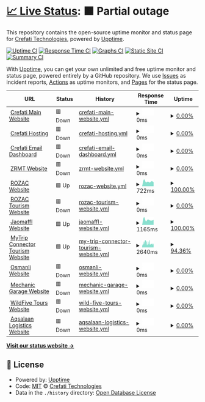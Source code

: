 # [📈 Live Status](https://status.crefati.com): <!--live status--> **🟧 Partial outage**

This repository contains the open-source uptime monitor and status page for [Crefati Technologies](https://crefati.com/), powered by [Upptime](https://github.com/upptime/upptime).

[![Uptime CI](https://github.com/crefati/monitoring/workflows/Uptime%20CI/badge.svg)](https://github.com/crefati/monitoring/actions?query=workflow%3A%22Uptime+CI%22)
[![Response Time CI](https://github.com/crefati/monitoring/workflows/Response%20Time%20CI/badge.svg)](https://github.com/crefati/monitoring/actions?query=workflow%3A%22Response+Time+CI%22)
[![Graphs CI](https://github.com/crefati/monitoring/workflows/Graphs%20CI/badge.svg)](https://github.com/crefati/monitoring/actions?query=workflow%3A%22Graphs+CI%22)
[![Static Site CI](https://github.com/crefati/monitoring/workflows/Static%20Site%20CI/badge.svg)](https://github.com/crefati/monitoring/actions?query=workflow%3A%22Static+Site+CI%22)
[![Summary CI](https://github.com/crefati/monitoring/workflows/Summary%20CI/badge.svg)](https://github.com/crefati/monitoring/actions?query=workflow%3A%22Summary+CI%22)

With [Upptime](https://upptime.js.org), you can get your own unlimited and free uptime monitor and status page, powered entirely by a GitHub repository. We use [Issues](https://github.com/crefati/monitoring/issues) as incident reports, [Actions](https://github.com/crefati/monitoring/actions) as uptime monitors, and [Pages](https://status.crefati.com) for the status page.

<!--start: status pages-->
<!-- This summary is generated by Upptime (https://github.com/upptime/upptime) -->
<!-- Do not edit this manually, your changes will be overwritten -->
<!-- prettier-ignore -->
| URL | Status | History | Response Time | Uptime |
| --- | ------ | ------- | ------------- | ------ |
| <img alt="" src="https://icons.duckduckgo.com/ip3/www.crefati.com.ico" height="13"> [Crefati Main Website](https://www.crefati.com) | 🟥 Down | [crefati-main-website.yml](https://github.com/crefati/monitoring/commits/HEAD/history/crefati-main-website.yml) | <details><summary><img alt="Response time graph" src="./graphs/crefati-main-website/response-time-week.png" height="20"> 0ms</summary><br><a href="https://status.crefati.com/history/crefati-main-website"><img alt="Response time 0" src="https://img.shields.io/endpoint?url=https%3A%2F%2Fraw.githubusercontent.com%2Fcrefati%2Fmonitoring%2FHEAD%2Fapi%2Fcrefati-main-website%2Fresponse-time.json"></a><br><a href="https://status.crefati.com/history/crefati-main-website"><img alt="24-hour response time 0" src="https://img.shields.io/endpoint?url=https%3A%2F%2Fraw.githubusercontent.com%2Fcrefati%2Fmonitoring%2FHEAD%2Fapi%2Fcrefati-main-website%2Fresponse-time-day.json"></a><br><a href="https://status.crefati.com/history/crefati-main-website"><img alt="7-day response time 0" src="https://img.shields.io/endpoint?url=https%3A%2F%2Fraw.githubusercontent.com%2Fcrefati%2Fmonitoring%2FHEAD%2Fapi%2Fcrefati-main-website%2Fresponse-time-week.json"></a><br><a href="https://status.crefati.com/history/crefati-main-website"><img alt="30-day response time 0" src="https://img.shields.io/endpoint?url=https%3A%2F%2Fraw.githubusercontent.com%2Fcrefati%2Fmonitoring%2FHEAD%2Fapi%2Fcrefati-main-website%2Fresponse-time-month.json"></a><br><a href="https://status.crefati.com/history/crefati-main-website"><img alt="1-year response time 0" src="https://img.shields.io/endpoint?url=https%3A%2F%2Fraw.githubusercontent.com%2Fcrefati%2Fmonitoring%2FHEAD%2Fapi%2Fcrefati-main-website%2Fresponse-time-year.json"></a></details> | <details><summary><a href="https://status.crefati.com/history/crefati-main-website">0.00%</a></summary><a href="https://status.crefati.com/history/crefati-main-website"><img alt="All-time uptime 15.72%" src="https://img.shields.io/endpoint?url=https%3A%2F%2Fraw.githubusercontent.com%2Fcrefati%2Fmonitoring%2FHEAD%2Fapi%2Fcrefati-main-website%2Fuptime.json"></a><br><a href="https://status.crefati.com/history/crefati-main-website"><img alt="24-hour uptime 0.00%" src="https://img.shields.io/endpoint?url=https%3A%2F%2Fraw.githubusercontent.com%2Fcrefati%2Fmonitoring%2FHEAD%2Fapi%2Fcrefati-main-website%2Fuptime-day.json"></a><br><a href="https://status.crefati.com/history/crefati-main-website"><img alt="7-day uptime 0.00%" src="https://img.shields.io/endpoint?url=https%3A%2F%2Fraw.githubusercontent.com%2Fcrefati%2Fmonitoring%2FHEAD%2Fapi%2Fcrefati-main-website%2Fuptime-week.json"></a><br><a href="https://status.crefati.com/history/crefati-main-website"><img alt="30-day uptime 1.38%" src="https://img.shields.io/endpoint?url=https%3A%2F%2Fraw.githubusercontent.com%2Fcrefati%2Fmonitoring%2FHEAD%2Fapi%2Fcrefati-main-website%2Fuptime-month.json"></a><br><a href="https://status.crefati.com/history/crefati-main-website"><img alt="1-year uptime 0.00%" src="https://img.shields.io/endpoint?url=https%3A%2F%2Fraw.githubusercontent.com%2Fcrefati%2Fmonitoring%2FHEAD%2Fapi%2Fcrefati-main-website%2Fuptime-year.json"></a></details>
| <img alt="" src="https://icons.duckduckgo.com/ip3/my.crefati.com.ico" height="13"> [Crefati Hosting](https://my.crefati.com:2222) | 🟥 Down | [crefati-hosting.yml](https://github.com/crefati/monitoring/commits/HEAD/history/crefati-hosting.yml) | <details><summary><img alt="Response time graph" src="./graphs/crefati-hosting/response-time-week.png" height="20"> 0ms</summary><br><a href="https://status.crefati.com/history/crefati-hosting"><img alt="Response time 0" src="https://img.shields.io/endpoint?url=https%3A%2F%2Fraw.githubusercontent.com%2Fcrefati%2Fmonitoring%2FHEAD%2Fapi%2Fcrefati-hosting%2Fresponse-time.json"></a><br><a href="https://status.crefati.com/history/crefati-hosting"><img alt="24-hour response time 0" src="https://img.shields.io/endpoint?url=https%3A%2F%2Fraw.githubusercontent.com%2Fcrefati%2Fmonitoring%2FHEAD%2Fapi%2Fcrefati-hosting%2Fresponse-time-day.json"></a><br><a href="https://status.crefati.com/history/crefati-hosting"><img alt="7-day response time 0" src="https://img.shields.io/endpoint?url=https%3A%2F%2Fraw.githubusercontent.com%2Fcrefati%2Fmonitoring%2FHEAD%2Fapi%2Fcrefati-hosting%2Fresponse-time-week.json"></a><br><a href="https://status.crefati.com/history/crefati-hosting"><img alt="30-day response time 0" src="https://img.shields.io/endpoint?url=https%3A%2F%2Fraw.githubusercontent.com%2Fcrefati%2Fmonitoring%2FHEAD%2Fapi%2Fcrefati-hosting%2Fresponse-time-month.json"></a><br><a href="https://status.crefati.com/history/crefati-hosting"><img alt="1-year response time 0" src="https://img.shields.io/endpoint?url=https%3A%2F%2Fraw.githubusercontent.com%2Fcrefati%2Fmonitoring%2FHEAD%2Fapi%2Fcrefati-hosting%2Fresponse-time-year.json"></a></details> | <details><summary><a href="https://status.crefati.com/history/crefati-hosting">0.00%</a></summary><a href="https://status.crefati.com/history/crefati-hosting"><img alt="All-time uptime 15.73%" src="https://img.shields.io/endpoint?url=https%3A%2F%2Fraw.githubusercontent.com%2Fcrefati%2Fmonitoring%2FHEAD%2Fapi%2Fcrefati-hosting%2Fuptime.json"></a><br><a href="https://status.crefati.com/history/crefati-hosting"><img alt="24-hour uptime 0.00%" src="https://img.shields.io/endpoint?url=https%3A%2F%2Fraw.githubusercontent.com%2Fcrefati%2Fmonitoring%2FHEAD%2Fapi%2Fcrefati-hosting%2Fuptime-day.json"></a><br><a href="https://status.crefati.com/history/crefati-hosting"><img alt="7-day uptime 0.00%" src="https://img.shields.io/endpoint?url=https%3A%2F%2Fraw.githubusercontent.com%2Fcrefati%2Fmonitoring%2FHEAD%2Fapi%2Fcrefati-hosting%2Fuptime-week.json"></a><br><a href="https://status.crefati.com/history/crefati-hosting"><img alt="30-day uptime 1.38%" src="https://img.shields.io/endpoint?url=https%3A%2F%2Fraw.githubusercontent.com%2Fcrefati%2Fmonitoring%2FHEAD%2Fapi%2Fcrefati-hosting%2Fuptime-month.json"></a><br><a href="https://status.crefati.com/history/crefati-hosting"><img alt="1-year uptime 0.00%" src="https://img.shields.io/endpoint?url=https%3A%2F%2Fraw.githubusercontent.com%2Fcrefati%2Fmonitoring%2FHEAD%2Fapi%2Fcrefati-hosting%2Fuptime-year.json"></a></details>
| <img alt="" src="https://icons.duckduckgo.com/ip3/my.crefati.com.ico" height="13"> [Crefati Email Dashboard](https://my.crefati.com/roundcube) | 🟥 Down | [crefati-email-dashboard.yml](https://github.com/crefati/monitoring/commits/HEAD/history/crefati-email-dashboard.yml) | <details><summary><img alt="Response time graph" src="./graphs/crefati-email-dashboard/response-time-week.png" height="20"> 0ms</summary><br><a href="https://status.crefati.com/history/crefati-email-dashboard"><img alt="Response time 0" src="https://img.shields.io/endpoint?url=https%3A%2F%2Fraw.githubusercontent.com%2Fcrefati%2Fmonitoring%2FHEAD%2Fapi%2Fcrefati-email-dashboard%2Fresponse-time.json"></a><br><a href="https://status.crefati.com/history/crefati-email-dashboard"><img alt="24-hour response time 0" src="https://img.shields.io/endpoint?url=https%3A%2F%2Fraw.githubusercontent.com%2Fcrefati%2Fmonitoring%2FHEAD%2Fapi%2Fcrefati-email-dashboard%2Fresponse-time-day.json"></a><br><a href="https://status.crefati.com/history/crefati-email-dashboard"><img alt="7-day response time 0" src="https://img.shields.io/endpoint?url=https%3A%2F%2Fraw.githubusercontent.com%2Fcrefati%2Fmonitoring%2FHEAD%2Fapi%2Fcrefati-email-dashboard%2Fresponse-time-week.json"></a><br><a href="https://status.crefati.com/history/crefati-email-dashboard"><img alt="30-day response time 0" src="https://img.shields.io/endpoint?url=https%3A%2F%2Fraw.githubusercontent.com%2Fcrefati%2Fmonitoring%2FHEAD%2Fapi%2Fcrefati-email-dashboard%2Fresponse-time-month.json"></a><br><a href="https://status.crefati.com/history/crefati-email-dashboard"><img alt="1-year response time 0" src="https://img.shields.io/endpoint?url=https%3A%2F%2Fraw.githubusercontent.com%2Fcrefati%2Fmonitoring%2FHEAD%2Fapi%2Fcrefati-email-dashboard%2Fresponse-time-year.json"></a></details> | <details><summary><a href="https://status.crefati.com/history/crefati-email-dashboard">0.00%</a></summary><a href="https://status.crefati.com/history/crefati-email-dashboard"><img alt="All-time uptime 15.73%" src="https://img.shields.io/endpoint?url=https%3A%2F%2Fraw.githubusercontent.com%2Fcrefati%2Fmonitoring%2FHEAD%2Fapi%2Fcrefati-email-dashboard%2Fuptime.json"></a><br><a href="https://status.crefati.com/history/crefati-email-dashboard"><img alt="24-hour uptime 0.00%" src="https://img.shields.io/endpoint?url=https%3A%2F%2Fraw.githubusercontent.com%2Fcrefati%2Fmonitoring%2FHEAD%2Fapi%2Fcrefati-email-dashboard%2Fuptime-day.json"></a><br><a href="https://status.crefati.com/history/crefati-email-dashboard"><img alt="7-day uptime 0.00%" src="https://img.shields.io/endpoint?url=https%3A%2F%2Fraw.githubusercontent.com%2Fcrefati%2Fmonitoring%2FHEAD%2Fapi%2Fcrefati-email-dashboard%2Fuptime-week.json"></a><br><a href="https://status.crefati.com/history/crefati-email-dashboard"><img alt="30-day uptime 1.38%" src="https://img.shields.io/endpoint?url=https%3A%2F%2Fraw.githubusercontent.com%2Fcrefati%2Fmonitoring%2FHEAD%2Fapi%2Fcrefati-email-dashboard%2Fuptime-month.json"></a><br><a href="https://status.crefati.com/history/crefati-email-dashboard"><img alt="1-year uptime 0.00%" src="https://img.shields.io/endpoint?url=https%3A%2F%2Fraw.githubusercontent.com%2Fcrefati%2Fmonitoring%2FHEAD%2Fapi%2Fcrefati-email-dashboard%2Fuptime-year.json"></a></details>
| <img alt="" src="https://icons.duckduckgo.com/ip3/zrmt.or.tz.ico" height="13"> [ZRMT Website](https://zrmt.or.tz/) | 🟥 Down | [zrmt-website.yml](https://github.com/crefati/monitoring/commits/HEAD/history/zrmt-website.yml) | <details><summary><img alt="Response time graph" src="./graphs/zrmt-website/response-time-week.png" height="20"> 0ms</summary><br><a href="https://status.crefati.com/history/zrmt-website"><img alt="Response time 0" src="https://img.shields.io/endpoint?url=https%3A%2F%2Fraw.githubusercontent.com%2Fcrefati%2Fmonitoring%2FHEAD%2Fapi%2Fzrmt-website%2Fresponse-time.json"></a><br><a href="https://status.crefati.com/history/zrmt-website"><img alt="24-hour response time 0" src="https://img.shields.io/endpoint?url=https%3A%2F%2Fraw.githubusercontent.com%2Fcrefati%2Fmonitoring%2FHEAD%2Fapi%2Fzrmt-website%2Fresponse-time-day.json"></a><br><a href="https://status.crefati.com/history/zrmt-website"><img alt="7-day response time 0" src="https://img.shields.io/endpoint?url=https%3A%2F%2Fraw.githubusercontent.com%2Fcrefati%2Fmonitoring%2FHEAD%2Fapi%2Fzrmt-website%2Fresponse-time-week.json"></a><br><a href="https://status.crefati.com/history/zrmt-website"><img alt="30-day response time 0" src="https://img.shields.io/endpoint?url=https%3A%2F%2Fraw.githubusercontent.com%2Fcrefati%2Fmonitoring%2FHEAD%2Fapi%2Fzrmt-website%2Fresponse-time-month.json"></a><br><a href="https://status.crefati.com/history/zrmt-website"><img alt="1-year response time 0" src="https://img.shields.io/endpoint?url=https%3A%2F%2Fraw.githubusercontent.com%2Fcrefati%2Fmonitoring%2FHEAD%2Fapi%2Fzrmt-website%2Fresponse-time-year.json"></a></details> | <details><summary><a href="https://status.crefati.com/history/zrmt-website">0.00%</a></summary><a href="https://status.crefati.com/history/zrmt-website"><img alt="All-time uptime 39.24%" src="https://img.shields.io/endpoint?url=https%3A%2F%2Fraw.githubusercontent.com%2Fcrefati%2Fmonitoring%2FHEAD%2Fapi%2Fzrmt-website%2Fuptime.json"></a><br><a href="https://status.crefati.com/history/zrmt-website"><img alt="24-hour uptime 0.00%" src="https://img.shields.io/endpoint?url=https%3A%2F%2Fraw.githubusercontent.com%2Fcrefati%2Fmonitoring%2FHEAD%2Fapi%2Fzrmt-website%2Fuptime-day.json"></a><br><a href="https://status.crefati.com/history/zrmt-website"><img alt="7-day uptime 0.00%" src="https://img.shields.io/endpoint?url=https%3A%2F%2Fraw.githubusercontent.com%2Fcrefati%2Fmonitoring%2FHEAD%2Fapi%2Fzrmt-website%2Fuptime-week.json"></a><br><a href="https://status.crefati.com/history/zrmt-website"><img alt="30-day uptime 1.38%" src="https://img.shields.io/endpoint?url=https%3A%2F%2Fraw.githubusercontent.com%2Fcrefati%2Fmonitoring%2FHEAD%2Fapi%2Fzrmt-website%2Fuptime-month.json"></a><br><a href="https://status.crefati.com/history/zrmt-website"><img alt="1-year uptime 0.00%" src="https://img.shields.io/endpoint?url=https%3A%2F%2Fraw.githubusercontent.com%2Fcrefati%2Fmonitoring%2FHEAD%2Fapi%2Fzrmt-website%2Fuptime-year.json"></a></details>
| <img alt="" src="https://icons.duckduckgo.com/ip3/royalzanzibar.co.tz.ico" height="13"> [ROZAC Website](https://royalzanzibar.co.tz/) | 🟩 Up | [rozac-website.yml](https://github.com/crefati/monitoring/commits/HEAD/history/rozac-website.yml) | <details><summary><img alt="Response time graph" src="./graphs/rozac-website/response-time-week.png" height="20"> 722ms</summary><br><a href="https://status.crefati.com/history/rozac-website"><img alt="Response time 1079" src="https://img.shields.io/endpoint?url=https%3A%2F%2Fraw.githubusercontent.com%2Fcrefati%2Fmonitoring%2FHEAD%2Fapi%2Frozac-website%2Fresponse-time.json"></a><br><a href="https://status.crefati.com/history/rozac-website"><img alt="24-hour response time 610" src="https://img.shields.io/endpoint?url=https%3A%2F%2Fraw.githubusercontent.com%2Fcrefati%2Fmonitoring%2FHEAD%2Fapi%2Frozac-website%2Fresponse-time-day.json"></a><br><a href="https://status.crefati.com/history/rozac-website"><img alt="7-day response time 722" src="https://img.shields.io/endpoint?url=https%3A%2F%2Fraw.githubusercontent.com%2Fcrefati%2Fmonitoring%2FHEAD%2Fapi%2Frozac-website%2Fresponse-time-week.json"></a><br><a href="https://status.crefati.com/history/rozac-website"><img alt="30-day response time 915" src="https://img.shields.io/endpoint?url=https%3A%2F%2Fraw.githubusercontent.com%2Fcrefati%2Fmonitoring%2FHEAD%2Fapi%2Frozac-website%2Fresponse-time-month.json"></a><br><a href="https://status.crefati.com/history/rozac-website"><img alt="1-year response time 811" src="https://img.shields.io/endpoint?url=https%3A%2F%2Fraw.githubusercontent.com%2Fcrefati%2Fmonitoring%2FHEAD%2Fapi%2Frozac-website%2Fresponse-time-year.json"></a></details> | <details><summary><a href="https://status.crefati.com/history/rozac-website">100.00%</a></summary><a href="https://status.crefati.com/history/rozac-website"><img alt="All-time uptime 96.10%" src="https://img.shields.io/endpoint?url=https%3A%2F%2Fraw.githubusercontent.com%2Fcrefati%2Fmonitoring%2FHEAD%2Fapi%2Frozac-website%2Fuptime.json"></a><br><a href="https://status.crefati.com/history/rozac-website"><img alt="24-hour uptime 100.00%" src="https://img.shields.io/endpoint?url=https%3A%2F%2Fraw.githubusercontent.com%2Fcrefati%2Fmonitoring%2FHEAD%2Fapi%2Frozac-website%2Fuptime-day.json"></a><br><a href="https://status.crefati.com/history/rozac-website"><img alt="7-day uptime 100.00%" src="https://img.shields.io/endpoint?url=https%3A%2F%2Fraw.githubusercontent.com%2Fcrefati%2Fmonitoring%2FHEAD%2Fapi%2Frozac-website%2Fuptime-week.json"></a><br><a href="https://status.crefati.com/history/rozac-website"><img alt="30-day uptime 99.91%" src="https://img.shields.io/endpoint?url=https%3A%2F%2Fraw.githubusercontent.com%2Fcrefati%2Fmonitoring%2FHEAD%2Fapi%2Frozac-website%2Fuptime-month.json"></a><br><a href="https://status.crefati.com/history/rozac-website"><img alt="1-year uptime 99.31%" src="https://img.shields.io/endpoint?url=https%3A%2F%2Fraw.githubusercontent.com%2Fcrefati%2Fmonitoring%2FHEAD%2Fapi%2Frozac-website%2Fuptime-year.json"></a></details>
| <img alt="" src="https://icons.duckduckgo.com/ip3/tours.royalzanzibar.co.tz.ico" height="13"> [ROZAC Tourism Website](https://tours.royalzanzibar.co.tz/) | 🟥 Down | [rozac-tourism-website.yml](https://github.com/crefati/monitoring/commits/HEAD/history/rozac-tourism-website.yml) | <details><summary><img alt="Response time graph" src="./graphs/rozac-tourism-website/response-time-week.png" height="20"> 0ms</summary><br><a href="https://status.crefati.com/history/rozac-tourism-website"><img alt="Response time 2869" src="https://img.shields.io/endpoint?url=https%3A%2F%2Fraw.githubusercontent.com%2Fcrefati%2Fmonitoring%2FHEAD%2Fapi%2Frozac-tourism-website%2Fresponse-time.json"></a><br><a href="https://status.crefati.com/history/rozac-tourism-website"><img alt="24-hour response time 0" src="https://img.shields.io/endpoint?url=https%3A%2F%2Fraw.githubusercontent.com%2Fcrefati%2Fmonitoring%2FHEAD%2Fapi%2Frozac-tourism-website%2Fresponse-time-day.json"></a><br><a href="https://status.crefati.com/history/rozac-tourism-website"><img alt="7-day response time 0" src="https://img.shields.io/endpoint?url=https%3A%2F%2Fraw.githubusercontent.com%2Fcrefati%2Fmonitoring%2FHEAD%2Fapi%2Frozac-tourism-website%2Fresponse-time-week.json"></a><br><a href="https://status.crefati.com/history/rozac-tourism-website"><img alt="30-day response time 0" src="https://img.shields.io/endpoint?url=https%3A%2F%2Fraw.githubusercontent.com%2Fcrefati%2Fmonitoring%2FHEAD%2Fapi%2Frozac-tourism-website%2Fresponse-time-month.json"></a><br><a href="https://status.crefati.com/history/rozac-tourism-website"><img alt="1-year response time 0" src="https://img.shields.io/endpoint?url=https%3A%2F%2Fraw.githubusercontent.com%2Fcrefati%2Fmonitoring%2FHEAD%2Fapi%2Frozac-tourism-website%2Fresponse-time-year.json"></a></details> | <details><summary><a href="https://status.crefati.com/history/rozac-tourism-website">0.00%</a></summary><a href="https://status.crefati.com/history/rozac-tourism-website"><img alt="All-time uptime 44.37%" src="https://img.shields.io/endpoint?url=https%3A%2F%2Fraw.githubusercontent.com%2Fcrefati%2Fmonitoring%2FHEAD%2Fapi%2Frozac-tourism-website%2Fuptime.json"></a><br><a href="https://status.crefati.com/history/rozac-tourism-website"><img alt="24-hour uptime 0.00%" src="https://img.shields.io/endpoint?url=https%3A%2F%2Fraw.githubusercontent.com%2Fcrefati%2Fmonitoring%2FHEAD%2Fapi%2Frozac-tourism-website%2Fuptime-day.json"></a><br><a href="https://status.crefati.com/history/rozac-tourism-website"><img alt="7-day uptime 0.00%" src="https://img.shields.io/endpoint?url=https%3A%2F%2Fraw.githubusercontent.com%2Fcrefati%2Fmonitoring%2FHEAD%2Fapi%2Frozac-tourism-website%2Fuptime-week.json"></a><br><a href="https://status.crefati.com/history/rozac-tourism-website"><img alt="30-day uptime 1.38%" src="https://img.shields.io/endpoint?url=https%3A%2F%2Fraw.githubusercontent.com%2Fcrefati%2Fmonitoring%2FHEAD%2Fapi%2Frozac-tourism-website%2Fuptime-month.json"></a><br><a href="https://status.crefati.com/history/rozac-tourism-website"><img alt="1-year uptime 0.00%" src="https://img.shields.io/endpoint?url=https%3A%2F%2Fraw.githubusercontent.com%2Fcrefati%2Fmonitoring%2FHEAD%2Fapi%2Frozac-tourism-website%2Fuptime-year.json"></a></details>
| <img alt="" src="https://icons.duckduckgo.com/ip3/jaomaffl.co.tz.ico" height="13"> [Jaomaffl Website](https://jaomaffl.co.tz/) | 🟩 Up | [jaomaffl-website.yml](https://github.com/crefati/monitoring/commits/HEAD/history/jaomaffl-website.yml) | <details><summary><img alt="Response time graph" src="./graphs/jaomaffl-website/response-time-week.png" height="20"> 1165ms</summary><br><a href="https://status.crefati.com/history/jaomaffl-website"><img alt="Response time 1619" src="https://img.shields.io/endpoint?url=https%3A%2F%2Fraw.githubusercontent.com%2Fcrefati%2Fmonitoring%2FHEAD%2Fapi%2Fjaomaffl-website%2Fresponse-time.json"></a><br><a href="https://status.crefati.com/history/jaomaffl-website"><img alt="24-hour response time 1135" src="https://img.shields.io/endpoint?url=https%3A%2F%2Fraw.githubusercontent.com%2Fcrefati%2Fmonitoring%2FHEAD%2Fapi%2Fjaomaffl-website%2Fresponse-time-day.json"></a><br><a href="https://status.crefati.com/history/jaomaffl-website"><img alt="7-day response time 1165" src="https://img.shields.io/endpoint?url=https%3A%2F%2Fraw.githubusercontent.com%2Fcrefati%2Fmonitoring%2FHEAD%2Fapi%2Fjaomaffl-website%2Fresponse-time-week.json"></a><br><a href="https://status.crefati.com/history/jaomaffl-website"><img alt="30-day response time 1247" src="https://img.shields.io/endpoint?url=https%3A%2F%2Fraw.githubusercontent.com%2Fcrefati%2Fmonitoring%2FHEAD%2Fapi%2Fjaomaffl-website%2Fresponse-time-month.json"></a><br><a href="https://status.crefati.com/history/jaomaffl-website"><img alt="1-year response time 1428" src="https://img.shields.io/endpoint?url=https%3A%2F%2Fraw.githubusercontent.com%2Fcrefati%2Fmonitoring%2FHEAD%2Fapi%2Fjaomaffl-website%2Fresponse-time-year.json"></a></details> | <details><summary><a href="https://status.crefati.com/history/jaomaffl-website">100.00%</a></summary><a href="https://status.crefati.com/history/jaomaffl-website"><img alt="All-time uptime 98.82%" src="https://img.shields.io/endpoint?url=https%3A%2F%2Fraw.githubusercontent.com%2Fcrefati%2Fmonitoring%2FHEAD%2Fapi%2Fjaomaffl-website%2Fuptime.json"></a><br><a href="https://status.crefati.com/history/jaomaffl-website"><img alt="24-hour uptime 100.00%" src="https://img.shields.io/endpoint?url=https%3A%2F%2Fraw.githubusercontent.com%2Fcrefati%2Fmonitoring%2FHEAD%2Fapi%2Fjaomaffl-website%2Fuptime-day.json"></a><br><a href="https://status.crefati.com/history/jaomaffl-website"><img alt="7-day uptime 100.00%" src="https://img.shields.io/endpoint?url=https%3A%2F%2Fraw.githubusercontent.com%2Fcrefati%2Fmonitoring%2FHEAD%2Fapi%2Fjaomaffl-website%2Fuptime-week.json"></a><br><a href="https://status.crefati.com/history/jaomaffl-website"><img alt="30-day uptime 99.92%" src="https://img.shields.io/endpoint?url=https%3A%2F%2Fraw.githubusercontent.com%2Fcrefati%2Fmonitoring%2FHEAD%2Fapi%2Fjaomaffl-website%2Fuptime-month.json"></a><br><a href="https://status.crefati.com/history/jaomaffl-website"><img alt="1-year uptime 99.84%" src="https://img.shields.io/endpoint?url=https%3A%2F%2Fraw.githubusercontent.com%2Fcrefati%2Fmonitoring%2FHEAD%2Fapi%2Fjaomaffl-website%2Fuptime-year.json"></a></details>
| <img alt="" src="https://icons.duckduckgo.com/ip3/mytripconnector.com.ico" height="13"> [MyTrip Connector Tourism Website](https://mytripconnector.com/) | 🟩 Up | [my-trip-connector-tourism-website.yml](https://github.com/crefati/monitoring/commits/HEAD/history/my-trip-connector-tourism-website.yml) | <details><summary><img alt="Response time graph" src="./graphs/my-trip-connector-tourism-website/response-time-week.png" height="20"> 2640ms</summary><br><a href="https://status.crefati.com/history/my-trip-connector-tourism-website"><img alt="Response time 1915" src="https://img.shields.io/endpoint?url=https%3A%2F%2Fraw.githubusercontent.com%2Fcrefati%2Fmonitoring%2FHEAD%2Fapi%2Fmy-trip-connector-tourism-website%2Fresponse-time.json"></a><br><a href="https://status.crefati.com/history/my-trip-connector-tourism-website"><img alt="24-hour response time 2742" src="https://img.shields.io/endpoint?url=https%3A%2F%2Fraw.githubusercontent.com%2Fcrefati%2Fmonitoring%2FHEAD%2Fapi%2Fmy-trip-connector-tourism-website%2Fresponse-time-day.json"></a><br><a href="https://status.crefati.com/history/my-trip-connector-tourism-website"><img alt="7-day response time 2640" src="https://img.shields.io/endpoint?url=https%3A%2F%2Fraw.githubusercontent.com%2Fcrefati%2Fmonitoring%2FHEAD%2Fapi%2Fmy-trip-connector-tourism-website%2Fresponse-time-week.json"></a><br><a href="https://status.crefati.com/history/my-trip-connector-tourism-website"><img alt="30-day response time 2697" src="https://img.shields.io/endpoint?url=https%3A%2F%2Fraw.githubusercontent.com%2Fcrefati%2Fmonitoring%2FHEAD%2Fapi%2Fmy-trip-connector-tourism-website%2Fresponse-time-month.json"></a><br><a href="https://status.crefati.com/history/my-trip-connector-tourism-website"><img alt="1-year response time 2030" src="https://img.shields.io/endpoint?url=https%3A%2F%2Fraw.githubusercontent.com%2Fcrefati%2Fmonitoring%2FHEAD%2Fapi%2Fmy-trip-connector-tourism-website%2Fresponse-time-year.json"></a></details> | <details><summary><a href="https://status.crefati.com/history/my-trip-connector-tourism-website">94.36%</a></summary><a href="https://status.crefati.com/history/my-trip-connector-tourism-website"><img alt="All-time uptime 99.70%" src="https://img.shields.io/endpoint?url=https%3A%2F%2Fraw.githubusercontent.com%2Fcrefati%2Fmonitoring%2FHEAD%2Fapi%2Fmy-trip-connector-tourism-website%2Fuptime.json"></a><br><a href="https://status.crefati.com/history/my-trip-connector-tourism-website"><img alt="24-hour uptime 98.88%" src="https://img.shields.io/endpoint?url=https%3A%2F%2Fraw.githubusercontent.com%2Fcrefati%2Fmonitoring%2FHEAD%2Fapi%2Fmy-trip-connector-tourism-website%2Fuptime-day.json"></a><br><a href="https://status.crefati.com/history/my-trip-connector-tourism-website"><img alt="7-day uptime 94.36%" src="https://img.shields.io/endpoint?url=https%3A%2F%2Fraw.githubusercontent.com%2Fcrefati%2Fmonitoring%2FHEAD%2Fapi%2Fmy-trip-connector-tourism-website%2Fuptime-week.json"></a><br><a href="https://status.crefati.com/history/my-trip-connector-tourism-website"><img alt="30-day uptime 92.89%" src="https://img.shields.io/endpoint?url=https%3A%2F%2Fraw.githubusercontent.com%2Fcrefati%2Fmonitoring%2FHEAD%2Fapi%2Fmy-trip-connector-tourism-website%2Fuptime-month.json"></a><br><a href="https://status.crefati.com/history/my-trip-connector-tourism-website"><img alt="1-year uptime 99.26%" src="https://img.shields.io/endpoint?url=https%3A%2F%2Fraw.githubusercontent.com%2Fcrefati%2Fmonitoring%2FHEAD%2Fapi%2Fmy-trip-connector-tourism-website%2Fuptime-year.json"></a></details>
| <img alt="" src="https://icons.duckduckgo.com/ip3/osmanli.co.tz.ico" height="13"> [Osmanli Website](https://osmanli.co.tz) | 🟥 Down | [osmanli-website.yml](https://github.com/crefati/monitoring/commits/HEAD/history/osmanli-website.yml) | <details><summary><img alt="Response time graph" src="./graphs/osmanli-website/response-time-week.png" height="20"> 0ms</summary><br><a href="https://status.crefati.com/history/osmanli-website"><img alt="Response time 0" src="https://img.shields.io/endpoint?url=https%3A%2F%2Fraw.githubusercontent.com%2Fcrefati%2Fmonitoring%2FHEAD%2Fapi%2Fosmanli-website%2Fresponse-time.json"></a><br><a href="https://status.crefati.com/history/osmanli-website"><img alt="24-hour response time 0" src="https://img.shields.io/endpoint?url=https%3A%2F%2Fraw.githubusercontent.com%2Fcrefati%2Fmonitoring%2FHEAD%2Fapi%2Fosmanli-website%2Fresponse-time-day.json"></a><br><a href="https://status.crefati.com/history/osmanli-website"><img alt="7-day response time 0" src="https://img.shields.io/endpoint?url=https%3A%2F%2Fraw.githubusercontent.com%2Fcrefati%2Fmonitoring%2FHEAD%2Fapi%2Fosmanli-website%2Fresponse-time-week.json"></a><br><a href="https://status.crefati.com/history/osmanli-website"><img alt="30-day response time 0" src="https://img.shields.io/endpoint?url=https%3A%2F%2Fraw.githubusercontent.com%2Fcrefati%2Fmonitoring%2FHEAD%2Fapi%2Fosmanli-website%2Fresponse-time-month.json"></a><br><a href="https://status.crefati.com/history/osmanli-website"><img alt="1-year response time 0" src="https://img.shields.io/endpoint?url=https%3A%2F%2Fraw.githubusercontent.com%2Fcrefati%2Fmonitoring%2FHEAD%2Fapi%2Fosmanli-website%2Fresponse-time-year.json"></a></details> | <details><summary><a href="https://status.crefati.com/history/osmanli-website">0.00%</a></summary><a href="https://status.crefati.com/history/osmanli-website"><img alt="All-time uptime 36.77%" src="https://img.shields.io/endpoint?url=https%3A%2F%2Fraw.githubusercontent.com%2Fcrefati%2Fmonitoring%2FHEAD%2Fapi%2Fosmanli-website%2Fuptime.json"></a><br><a href="https://status.crefati.com/history/osmanli-website"><img alt="24-hour uptime 0.00%" src="https://img.shields.io/endpoint?url=https%3A%2F%2Fraw.githubusercontent.com%2Fcrefati%2Fmonitoring%2FHEAD%2Fapi%2Fosmanli-website%2Fuptime-day.json"></a><br><a href="https://status.crefati.com/history/osmanli-website"><img alt="7-day uptime 0.00%" src="https://img.shields.io/endpoint?url=https%3A%2F%2Fraw.githubusercontent.com%2Fcrefati%2Fmonitoring%2FHEAD%2Fapi%2Fosmanli-website%2Fuptime-week.json"></a><br><a href="https://status.crefati.com/history/osmanli-website"><img alt="30-day uptime 1.38%" src="https://img.shields.io/endpoint?url=https%3A%2F%2Fraw.githubusercontent.com%2Fcrefati%2Fmonitoring%2FHEAD%2Fapi%2Fosmanli-website%2Fuptime-month.json"></a><br><a href="https://status.crefati.com/history/osmanli-website"><img alt="1-year uptime 0.00%" src="https://img.shields.io/endpoint?url=https%3A%2F%2Fraw.githubusercontent.com%2Fcrefati%2Fmonitoring%2FHEAD%2Fapi%2Fosmanli-website%2Fuptime-year.json"></a></details>
| <img alt="" src="https://icons.duckduckgo.com/ip3/mechanicgarage.co.tz.ico" height="13"> [Mechanic Garage Website](https://mechanicgarage.co.tz/) | 🟥 Down | [mechanic-garage-website.yml](https://github.com/crefati/monitoring/commits/HEAD/history/mechanic-garage-website.yml) | <details><summary><img alt="Response time graph" src="./graphs/mechanic-garage-website/response-time-week.png" height="20"> 0ms</summary><br><a href="https://status.crefati.com/history/mechanic-garage-website"><img alt="Response time 1500" src="https://img.shields.io/endpoint?url=https%3A%2F%2Fraw.githubusercontent.com%2Fcrefati%2Fmonitoring%2FHEAD%2Fapi%2Fmechanic-garage-website%2Fresponse-time.json"></a><br><a href="https://status.crefati.com/history/mechanic-garage-website"><img alt="24-hour response time 0" src="https://img.shields.io/endpoint?url=https%3A%2F%2Fraw.githubusercontent.com%2Fcrefati%2Fmonitoring%2FHEAD%2Fapi%2Fmechanic-garage-website%2Fresponse-time-day.json"></a><br><a href="https://status.crefati.com/history/mechanic-garage-website"><img alt="7-day response time 0" src="https://img.shields.io/endpoint?url=https%3A%2F%2Fraw.githubusercontent.com%2Fcrefati%2Fmonitoring%2FHEAD%2Fapi%2Fmechanic-garage-website%2Fresponse-time-week.json"></a><br><a href="https://status.crefati.com/history/mechanic-garage-website"><img alt="30-day response time 0" src="https://img.shields.io/endpoint?url=https%3A%2F%2Fraw.githubusercontent.com%2Fcrefati%2Fmonitoring%2FHEAD%2Fapi%2Fmechanic-garage-website%2Fresponse-time-month.json"></a><br><a href="https://status.crefati.com/history/mechanic-garage-website"><img alt="1-year response time 1361" src="https://img.shields.io/endpoint?url=https%3A%2F%2Fraw.githubusercontent.com%2Fcrefati%2Fmonitoring%2FHEAD%2Fapi%2Fmechanic-garage-website%2Fresponse-time-year.json"></a></details> | <details><summary><a href="https://status.crefati.com/history/mechanic-garage-website">0.00%</a></summary><a href="https://status.crefati.com/history/mechanic-garage-website"><img alt="All-time uptime 75.57%" src="https://img.shields.io/endpoint?url=https%3A%2F%2Fraw.githubusercontent.com%2Fcrefati%2Fmonitoring%2FHEAD%2Fapi%2Fmechanic-garage-website%2Fuptime.json"></a><br><a href="https://status.crefati.com/history/mechanic-garage-website"><img alt="24-hour uptime 0.00%" src="https://img.shields.io/endpoint?url=https%3A%2F%2Fraw.githubusercontent.com%2Fcrefati%2Fmonitoring%2FHEAD%2Fapi%2Fmechanic-garage-website%2Fuptime-day.json"></a><br><a href="https://status.crefati.com/history/mechanic-garage-website"><img alt="7-day uptime 0.00%" src="https://img.shields.io/endpoint?url=https%3A%2F%2Fraw.githubusercontent.com%2Fcrefati%2Fmonitoring%2FHEAD%2Fapi%2Fmechanic-garage-website%2Fuptime-week.json"></a><br><a href="https://status.crefati.com/history/mechanic-garage-website"><img alt="30-day uptime 1.38%" src="https://img.shields.io/endpoint?url=https%3A%2F%2Fraw.githubusercontent.com%2Fcrefati%2Fmonitoring%2FHEAD%2Fapi%2Fmechanic-garage-website%2Fuptime-month.json"></a><br><a href="https://status.crefati.com/history/mechanic-garage-website"><img alt="1-year uptime 43.98%" src="https://img.shields.io/endpoint?url=https%3A%2F%2Fraw.githubusercontent.com%2Fcrefati%2Fmonitoring%2FHEAD%2Fapi%2Fmechanic-garage-website%2Fuptime-year.json"></a></details>
| <img alt="" src="https://icons.duckduckgo.com/ip3/wildfivetours.co.tz.ico" height="13"> [WildFive Tours Website](https://wildfivetours.co.tz/) | 🟥 Down | [wild-five-tours-website.yml](https://github.com/crefati/monitoring/commits/HEAD/history/wild-five-tours-website.yml) | <details><summary><img alt="Response time graph" src="./graphs/wild-five-tours-website/response-time-week.png" height="20"> 0ms</summary><br><a href="https://status.crefati.com/history/wild-five-tours-website"><img alt="Response time 0" src="https://img.shields.io/endpoint?url=https%3A%2F%2Fraw.githubusercontent.com%2Fcrefati%2Fmonitoring%2FHEAD%2Fapi%2Fwild-five-tours-website%2Fresponse-time.json"></a><br><a href="https://status.crefati.com/history/wild-five-tours-website"><img alt="24-hour response time 0" src="https://img.shields.io/endpoint?url=https%3A%2F%2Fraw.githubusercontent.com%2Fcrefati%2Fmonitoring%2FHEAD%2Fapi%2Fwild-five-tours-website%2Fresponse-time-day.json"></a><br><a href="https://status.crefati.com/history/wild-five-tours-website"><img alt="7-day response time 0" src="https://img.shields.io/endpoint?url=https%3A%2F%2Fraw.githubusercontent.com%2Fcrefati%2Fmonitoring%2FHEAD%2Fapi%2Fwild-five-tours-website%2Fresponse-time-week.json"></a><br><a href="https://status.crefati.com/history/wild-five-tours-website"><img alt="30-day response time 0" src="https://img.shields.io/endpoint?url=https%3A%2F%2Fraw.githubusercontent.com%2Fcrefati%2Fmonitoring%2FHEAD%2Fapi%2Fwild-five-tours-website%2Fresponse-time-month.json"></a><br><a href="https://status.crefati.com/history/wild-five-tours-website"><img alt="1-year response time 0" src="https://img.shields.io/endpoint?url=https%3A%2F%2Fraw.githubusercontent.com%2Fcrefati%2Fmonitoring%2FHEAD%2Fapi%2Fwild-five-tours-website%2Fresponse-time-year.json"></a></details> | <details><summary><a href="https://status.crefati.com/history/wild-five-tours-website">0.00%</a></summary><a href="https://status.crefati.com/history/wild-five-tours-website"><img alt="All-time uptime 9.41%" src="https://img.shields.io/endpoint?url=https%3A%2F%2Fraw.githubusercontent.com%2Fcrefati%2Fmonitoring%2FHEAD%2Fapi%2Fwild-five-tours-website%2Fuptime.json"></a><br><a href="https://status.crefati.com/history/wild-five-tours-website"><img alt="24-hour uptime 0.00%" src="https://img.shields.io/endpoint?url=https%3A%2F%2Fraw.githubusercontent.com%2Fcrefati%2Fmonitoring%2FHEAD%2Fapi%2Fwild-five-tours-website%2Fuptime-day.json"></a><br><a href="https://status.crefati.com/history/wild-five-tours-website"><img alt="7-day uptime 0.00%" src="https://img.shields.io/endpoint?url=https%3A%2F%2Fraw.githubusercontent.com%2Fcrefati%2Fmonitoring%2FHEAD%2Fapi%2Fwild-five-tours-website%2Fuptime-week.json"></a><br><a href="https://status.crefati.com/history/wild-five-tours-website"><img alt="30-day uptime 1.38%" src="https://img.shields.io/endpoint?url=https%3A%2F%2Fraw.githubusercontent.com%2Fcrefati%2Fmonitoring%2FHEAD%2Fapi%2Fwild-five-tours-website%2Fuptime-month.json"></a><br><a href="https://status.crefati.com/history/wild-five-tours-website"><img alt="1-year uptime 0.00%" src="https://img.shields.io/endpoint?url=https%3A%2F%2Fraw.githubusercontent.com%2Fcrefati%2Fmonitoring%2FHEAD%2Fapi%2Fwild-five-tours-website%2Fuptime-year.json"></a></details>
| <img alt="" src="https://icons.duckduckgo.com/ip3/aqsalaanlogistics.co.tz.ico" height="13"> [Aqsalaan Logistics Website](https://aqsalaanlogistics.co.tz/) | 🟥 Down | [aqsalaan-logistics-website.yml](https://github.com/crefati/monitoring/commits/HEAD/history/aqsalaan-logistics-website.yml) | <details><summary><img alt="Response time graph" src="./graphs/aqsalaan-logistics-website/response-time-week.png" height="20"> 0ms</summary><br><a href="https://status.crefati.com/history/aqsalaan-logistics-website"><img alt="Response time 0" src="https://img.shields.io/endpoint?url=https%3A%2F%2Fraw.githubusercontent.com%2Fcrefati%2Fmonitoring%2FHEAD%2Fapi%2Faqsalaan-logistics-website%2Fresponse-time.json"></a><br><a href="https://status.crefati.com/history/aqsalaan-logistics-website"><img alt="24-hour response time 0" src="https://img.shields.io/endpoint?url=https%3A%2F%2Fraw.githubusercontent.com%2Fcrefati%2Fmonitoring%2FHEAD%2Fapi%2Faqsalaan-logistics-website%2Fresponse-time-day.json"></a><br><a href="https://status.crefati.com/history/aqsalaan-logistics-website"><img alt="7-day response time 0" src="https://img.shields.io/endpoint?url=https%3A%2F%2Fraw.githubusercontent.com%2Fcrefati%2Fmonitoring%2FHEAD%2Fapi%2Faqsalaan-logistics-website%2Fresponse-time-week.json"></a><br><a href="https://status.crefati.com/history/aqsalaan-logistics-website"><img alt="30-day response time 0" src="https://img.shields.io/endpoint?url=https%3A%2F%2Fraw.githubusercontent.com%2Fcrefati%2Fmonitoring%2FHEAD%2Fapi%2Faqsalaan-logistics-website%2Fresponse-time-month.json"></a><br><a href="https://status.crefati.com/history/aqsalaan-logistics-website"><img alt="1-year response time 0" src="https://img.shields.io/endpoint?url=https%3A%2F%2Fraw.githubusercontent.com%2Fcrefati%2Fmonitoring%2FHEAD%2Fapi%2Faqsalaan-logistics-website%2Fresponse-time-year.json"></a></details> | <details><summary><a href="https://status.crefati.com/history/aqsalaan-logistics-website">0.00%</a></summary><a href="https://status.crefati.com/history/aqsalaan-logistics-website"><img alt="All-time uptime 22.17%" src="https://img.shields.io/endpoint?url=https%3A%2F%2Fraw.githubusercontent.com%2Fcrefati%2Fmonitoring%2FHEAD%2Fapi%2Faqsalaan-logistics-website%2Fuptime.json"></a><br><a href="https://status.crefati.com/history/aqsalaan-logistics-website"><img alt="24-hour uptime 0.00%" src="https://img.shields.io/endpoint?url=https%3A%2F%2Fraw.githubusercontent.com%2Fcrefati%2Fmonitoring%2FHEAD%2Fapi%2Faqsalaan-logistics-website%2Fuptime-day.json"></a><br><a href="https://status.crefati.com/history/aqsalaan-logistics-website"><img alt="7-day uptime 0.00%" src="https://img.shields.io/endpoint?url=https%3A%2F%2Fraw.githubusercontent.com%2Fcrefati%2Fmonitoring%2FHEAD%2Fapi%2Faqsalaan-logistics-website%2Fuptime-week.json"></a><br><a href="https://status.crefati.com/history/aqsalaan-logistics-website"><img alt="30-day uptime 1.38%" src="https://img.shields.io/endpoint?url=https%3A%2F%2Fraw.githubusercontent.com%2Fcrefati%2Fmonitoring%2FHEAD%2Fapi%2Faqsalaan-logistics-website%2Fuptime-month.json"></a><br><a href="https://status.crefati.com/history/aqsalaan-logistics-website"><img alt="1-year uptime 0.00%" src="https://img.shields.io/endpoint?url=https%3A%2F%2Fraw.githubusercontent.com%2Fcrefati%2Fmonitoring%2FHEAD%2Fapi%2Faqsalaan-logistics-website%2Fuptime-year.json"></a></details>

<!--end: status pages-->

[**Visit our status website →**](https://status.crefati.com)

## 📄 License

- Powered by: [Upptime](https://github.com/upptime/upptime)
- Code: [MIT](./LICENSE) © [Crefati Technologies](https://crefati.com/)
- Data in the `./history` directory: [Open Database License](https://opendatacommons.org/licenses/odbl/1-0/)
